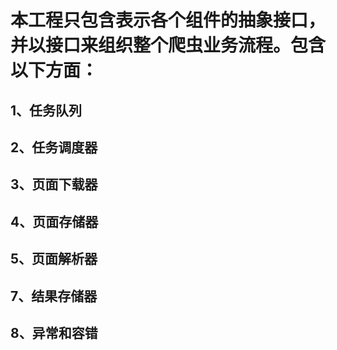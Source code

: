 # 本工程只包含表示各个组件的抽象接口，并以接口来组织整个爬虫业务流程。包含以下方面：
## 1、任务队列
## 2、任务调度器
## 3、页面下载器
## 4、页面存储器
## 5、页面解析器
## 7、结果存储器
## 8、异常和容错